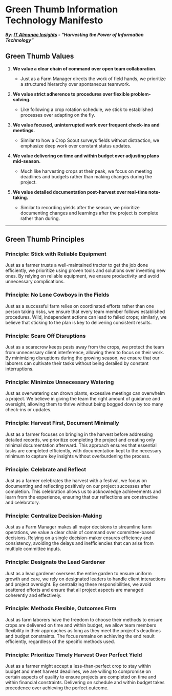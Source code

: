 # Green Thumb Information Technology Manifesto

***By: [IT Almanac Insights](index.md) - "Harvesting the Power of Information Technology"***

## **Green Thumb Values**

1. **We value a clear chain of command over open team collaboration.**
   - Just as a Farm Manager directs the work of field hands, we prioritize a structured hierarchy over spontaneous teamwork.

2. **We value strict adherence to procedures over flexible problem-solving.**
   - Like following a crop rotation schedule, we stick to established processes over adapting on the fly.

3. **We value focused, uninterrupted work over frequent check-ins and meetings.**
   - Similar to how a Crop Scout surveys fields without distraction, we emphasize deep work over constant status updates.

4. **We value delivering on time and within budget over adjusting plans mid-season.**
   - Much like harvesting crops at their peak, we focus on meeting deadlines and budgets rather than making changes during the project.

5. **We value detailed documentation post-harvest over real-time note-taking.**
   - Similar to recording yields after the season, we prioritize documenting changes and learnings after the project is complete rather than during.

---

 ## **Green Thumb Principles**
 

### **Principle: Stick with Reliable Equipment**

Just as a farmer trusts a well-maintained tractor to get the job done efficiently, we prioritize using proven tools and solutions over inventing new ones. By relying on reliable equipment, we ensure productivity and avoid unnecessary complications.

### **Principle: No Lone Cowboys in the Fields**

Just as a successful farm relies on coordinated efforts rather than one person taking risks, we ensure that every team member follows established procedures. Wild, independent actions can lead to failed crops; similarly, we believe that sticking to the plan is key to delivering consistent results.

### **Principle: Scare Off Disruptions**

Just as a scarecrow keeps pests away from the crops, we protect the team from unnecessary client interference, allowing them to focus on their work. By minimizing disruptions during the growing season, we ensure that our laborers can cultivate their tasks without being derailed by constant interruptions.

### **Principle: Minimize Unnecessary Watering**

Just as overwatering can drown plants, excessive meetings can overwhelm a project. We believe in giving the team the right amount of guidance and oversight, allowing them to thrive without being bogged down by too many check-ins or updates.


### **Principle: Harvest First, Document Minimally**

Just as a farmer focuses on bringing in the harvest before addressing detailed records, we prioritize completing the project and creating only minimal documentation afterward. This approach ensures that essential tasks are completed efficiently, with documentation kept to the necessary minimum to capture key insights without overburdening the process.

### **Principle: Celebrate and Reflect**

Just as a farmer celebrates the harvest with a festival, we focus on documenting and reflecting positively on our project successes after completion. This celebration allows us to acknowledge achievements and learn from the experience, ensuring that our reflections are constructive and celebratory.


### **Principle: Centralize Decision-Making**

Just as a Farm Manager makes all major decisions to streamline farm operations, we value a clear chain of command over committee-based decisions. Relying on a single decision-maker ensures efficiency and consistency, avoiding the delays and inefficiencies that can arise from multiple committee inputs.

### **Principle: Designate the Lead Gardener**

Just as a lead gardener oversees the entire garden to ensure uniform growth and care, we rely on designated leaders to handle client interactions and project oversight. By centralizing these responsibilities, we avoid scattered efforts and ensure that all project aspects are managed coherently and effectively.


### **Principle: Methods Flexible, Outcomes Firm**

Just as farm laborers have the freedom to choose their methods to ensure crops are delivered on time and within budget, we allow team members flexibility in their approaches as long as they meet the project's deadlines and budget constraints. The focus remains on achieving the end result efficiently, regardless of the specific methods used.


### **Principle: Prioritize Timely Harvest Over Perfect Yield**

Just as a farmer might accept a less-than-perfect crop to stay within budget and meet harvest deadlines, we are willing to compromise on certain aspects of quality to ensure projects are completed on time and within financial constraints. Delivering on schedule and within budget takes precedence over achieving the perfect outcome.
